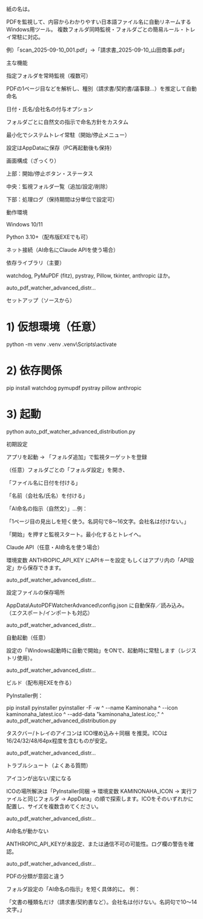 紙の名は。 

PDFを監視して、内容からわかりやすい日本語ファイル名に自動リネームするWindows用ツール。
複数フォルダ同時監視・フォルダごとの簡易ルール・トレイ常駐に対応。

例）「scan_2025-09-10_001.pdf」→「請求書_2025-09-10_山田商事.pdf」

主な機能

指定フォルダを常時監視（複数可）

PDFの1ページ目などを解析し、種別（請求書/契約書/議事録…）を推定して自動命名

日付・氏名/会社名の付与オプション

フォルダごとに自然文の指示で命名方針をカスタム

最小化でシステムトレイ常駐（開始/停止メニュー）

設定はAppDataに保存（PC再起動後も保持）

画面構成（ざっくり）

上部：開始/停止ボタン・ステータス

中央：監視フォルダ一覧（追加/設定/削除）

下部：処理ログ（保持期間は分単位で設定可）

動作環境

Windows 10/11

Python 3.10+（配布版EXEでも可）

ネット接続（AI命名にClaude APIを使う場合）

依存ライブラリ（主要）

watchdog, PyMuPDF (fitz), pystray, Pillow, tkinter, anthropic ほか。

auto_pdf_watcher_advanced_distr…

セットアップ（ソースから）
# 1) 仮想環境（任意）
python -m venv .venv
.venv\Scripts\activate

# 2) 依存関係
pip install watchdog pymupdf pystray pillow anthropic

# 3) 起動
python auto_pdf_watcher_advanced_distribution.py

初期設定

アプリを起動 → 「フォルダ追加」で監視ターゲットを登録

（任意）フォルダごとの「フォルダ設定」を開き、

「ファイル名に日付を付ける」

「名前（会社名/氏名）を付ける」

「AI命名の指示（自然文）」…例：

「1ページ目の見出しを短く使う。名詞句で8〜16文字。会社名は付けない。」

「開始」を押すと監視スタート。最小化するとトレイへ。

Claude API（任意・AI命名を使う場合）

環境変数 ANTHROPIC_API_KEY にAPIキーを設定
もしくはアプリ内の「API設定」から保存できます。

auto_pdf_watcher_advanced_distr…

設定ファイルの保存場所

AppData\AutoPDFWatcherAdvanced\config.json に自動保存／読み込み。
（エクスポート/インポートも対応）

auto_pdf_watcher_advanced_distr…

自動起動（任意）

設定の「Windows起動時に自動で開始」をONで、起動時に常駐します（レジストリ使用）。

auto_pdf_watcher_advanced_distr…

ビルド（配布用EXEを作る）

PyInstaller例：

pip install pyinstaller
pyinstaller -F -w ^
  --name Kaminonaha ^
  --icon kaminonaha_latest.ico ^
  --add-data "kaminonaha_latest.ico;." ^
  auto_pdf_watcher_advanced_distribution.py


タスクバー/トレイのアイコンは ICO埋め込み＋同梱 を推奨。ICOは16/24/32/48/64px程度を含むものが安定。

auto_pdf_watcher_advanced_distr…

トラブルシュート（よくある質問）

アイコンが出ない/変になる

ICOの場所解決は「PyInstaller同梱 → 環境変数 KAMINONAHA_ICON → 実行ファイルと同じフォルダ → AppData」の順で探索します。ICOをそのいずれかに配置し、サイズを複数含めてください。

auto_pdf_watcher_advanced_distr…

AI命名が動かない

ANTHROPIC_API_KEYが未設定、または通信不可の可能性。ログ欄の警告を確認。

auto_pdf_watcher_advanced_distr…

PDFの分類が意図と違う

フォルダ設定の「AI命名の指示」を短く具体的に。
例：

「文書の種類名だけ（請求書/契約書など）。会社名は付けない。名詞句で10〜14文字。」
